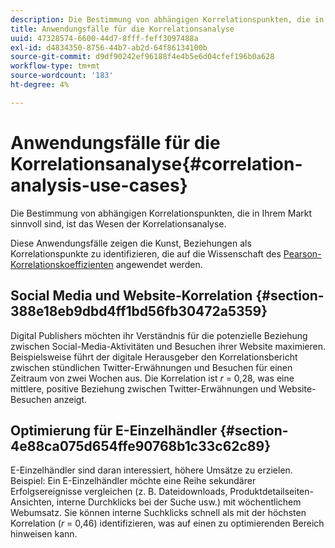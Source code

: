 ```yaml
---
description: Die Bestimmung von abhängigen Korrelationspunkten, die in Ihrem Markt sinnvoll sind, ist das Wesen der Korrelationsanalyse.
title: Anwendungsfälle für die Korrelationsanalyse
uuid: 47328574-6600-44d7-8fff-feff3097488a
exl-id: d4834350-8756-44b7-ab2d-64f86134100b
source-git-commit: d9df90242ef96188f4e4b5e6d04cfef196b0a628
workflow-type: tm+mt
source-wordcount: '183'
ht-degree: 4%

---
```


# Anwendungsfälle für die Korrelationsanalyse{#correlation-analysis-use-cases}

Die Bestimmung von abhängigen Korrelationspunkten, die in Ihrem Markt sinnvoll sind, ist das Wesen der Korrelationsanalyse.

Diese Anwendungsfälle zeigen die Kunst, Beziehungen als Korrelationspunkte zu identifizieren, die auf die Wissenschaft des [Pearson-Korrelationskoeffizienten](../../../../home/c-get-started/c-analysis-vis/c-correlation-analysis/c-correlation-pearsons.md#concept-5996cb8c89fd4df5b47b7318e7a1d29c) angewendet werden.

## Social Media und Website-Korrelation {#section-388e18eb9dbd4ff1bd56fb30472a5359}

Digital Publishers möchten ihr Verständnis für die potenzielle Beziehung zwischen Social-Media-Aktivitäten und Besuchen ihrer Website maximieren. Beispielsweise führt der digitale Herausgeber den Korrelationsbericht zwischen stündlichen Twitter-Erwähnungen und Besuchen für einen Zeitraum von zwei Wochen aus. Die Korrelation ist *r* = 0,28, was eine mittlere, positive Beziehung zwischen Twitter-Erwähnungen und Website-Besuchen anzeigt.

## Optimierung für E-Einzelhändler {#section-4e88ca075d654ffe90768b1c33c62c89}

E-Einzelhändler sind daran interessiert, höhere Umsätze zu erzielen. Beispiel: Ein E-Einzelhändler möchte eine Reihe sekundärer Erfolgsereignisse vergleichen (z. B. Dateidownloads, Produktdetailseiten-Ansichten, interne Durchklicks bei der Suche usw.) mit wöchentlichem Webumsatz. Sie können interne Suchklicks schnell als mit der höchsten Korrelation (*r* = 0,46) identifizieren, was auf einen zu optimierenden Bereich hinweisen kann.
